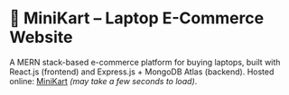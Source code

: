 # 🛒 MiniKart – Laptop E-Commerce Website
  A MERN stack-based e-commerce platform for buying laptops, built with React.js (frontend) and Express.js + MongoDB Atlas (backend). Hosted online: [MiniKart](https://minikart-pearl.vercel.app/) *(may take a few seconds to load)*.
